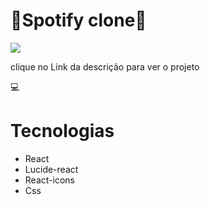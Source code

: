 <h1>🎵Spotify clone🎵</h1>
<img src="./github/spotify-clone.png" />

clique no Link da descrição para ver o projeto

💻<h1>Tecnologias</h1>
<ul>
<li>React</li>
<li>Lucide-react</li>
<li>React-icons</li>
<li>Css</li>
<ul>